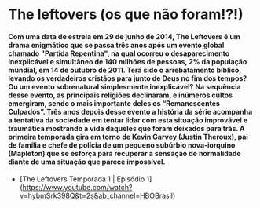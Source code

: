 # The leftovers (os que não foram!?!)


<h4>Com uma data de estreia em 29 de junho de 2014, The Leftovers é um drama enigmático que se passa três anos após um evento global chamado "Partida Repentina", 
na qual ocorreu o desaparecimento inexplicável e simultâneo de 140 milhões de pessoas, 2% da população mundial, em 14 de outubro de 2011. Terá sido o arrebatamento bíblico, 
levando os verdadeiros cristãos para junto de Deus no fim dos tempos? Ou um evento sobrenatural simplesmente inexplicável? Na sequência desse evento, as principais religiões 
declinaram, e inúmeros cultos emergiram, sendo o mais importante deles os “Remanescentes Culpados”. Três anos depois desse evento a história da série acompanha a tentativa da 
sociedade em tentar lidar com esta situação improvável e traumática mostrando a vida daqueles que foram deixados para trás. A primeira temporada gira em torno de Kevin Garvey 
(Justin Theroux), pai de família e chefe de polícia de um pequeno subúrbio nova-iorquino (Mapleton) que se esforça para recuperar a sensação de normalidade diante de 
uma situação que parece impossível.</h4>

- [The Leftovers Temporada 1 | Episódio 1] (https://www.youtube.com/watch?v=hybmSrk398Q&t=2s&ab_channel=HBOBrasil)
